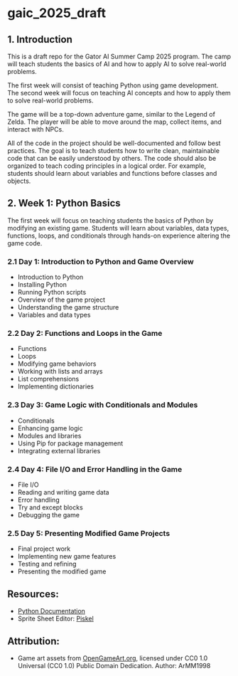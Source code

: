 # gaic_2025_draft

## 1. Introduction
This is a draft repo for the Gator AI Summer Camp 2025 program. The camp will teach students the basics of AI and how to apply AI to solve real-world problems.

The first week will consist of teaching Python using game development. The second week will focus on teaching AI concepts and how to apply them to solve real-world problems.

The game will be a top-down adventure game, similar to the Legend of Zelda. The player will be able to move around the map, collect items, and interact with NPCs.

All of the code in the project should be well-documented and follow best practices. The goal is to teach students how to write clean, maintainable code that can be easily understood by others.
The code should also be organized to teach coding principles in a logical order. For example, students should learn about variables and functions before classes and objects.

## 2. Week 1: Python Basics

The first week will focus on teaching students the basics of Python by modifying an existing game. Students will learn about variables, data types, functions, loops, and conditionals through hands-on experience altering the game code.

### 2.1 Day 1: Introduction to Python and Game Overview
- Introduction to Python
- Installing Python
- Running Python scripts
- Overview of the game project
- Understanding the game structure
- Variables and data types

### 2.2 Day 2: Functions and Loops in the Game
- Functions
- Loops
- Modifying game behaviors
- Working with lists and arrays
- List comprehensions
- Implementing dictionaries

### 2.3 Day 3: Game Logic with Conditionals and Modules
- Conditionals
- Enhancing game logic
- Modules and libraries
- Using Pip for package management
- Integrating external libraries

### 2.4 Day 4: File I/O and Error Handling in the Game
- File I/O
- Reading and writing game data
- Error handling
- Try and except blocks
- Debugging the game

### 2.5 Day 5: Presenting Modified Game Projects
- Final project work
- Implementing new game features
- Testing and refining
- Presenting the modified game


## Resources:
- [Python Documentation](https://docs.python.org/3/)
- Sprite Sheet Editor: [Piskel](https://www.piskelapp.com/)

## Attribution:
- Game art assets from [OpenGameArt.org](https://opengameart.org/), licensed under CC0 1.0 Universal (CC0 1.0) Public Domain Dedication. Author: ArMM1998
